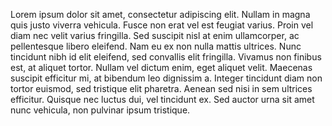 Lorem ipsum dolor sit amet, consectetur adipiscing elit. Nullam in magna quis justo viverra vehicula. Fusce non erat vel est feugiat varius. Proin vel diam nec velit varius fringilla. Sed suscipit nisl at enim ullamcorper, ac pellentesque libero eleifend. Nam eu ex non nulla mattis ultrices. Nunc tincidunt nibh id elit eleifend, sed convallis elit fringilla. Vivamus non finibus est, at aliquet tortor. Nullam vel dictum enim, eget aliquet velit. Maecenas suscipit efficitur mi, at bibendum leo dignissim a. Integer tincidunt diam non tortor euismod, sed tristique elit pharetra. Aenean sed nisi in sem ultrices efficitur. Quisque nec luctus dui, vel tincidunt ex. Sed auctor urna sit amet nunc vehicula, non pulvinar ipsum tristique.